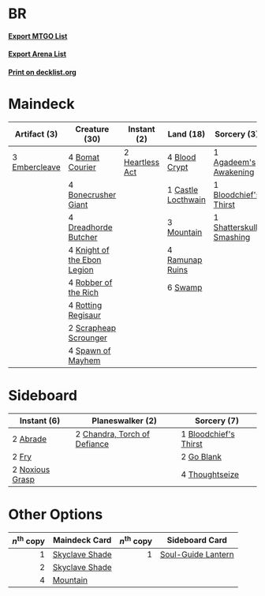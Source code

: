 # BR

#### [Export MTGO List](../collection/BR/BR.txt)
#### [Export Arena List](../collection/BR/BR_arena.txt)
#### [Print on decklist.org](http://decklist.org/?deckmain=1%09Agadeem's%20Awakening%0A4%09Blightstep%20Pathway%0A4%09Blood%20Crypt%0A1%09Bloodchief's%20Thirst%0A4%09Bomat%20Courier%0A4%09Bonecrusher%20Giant%0A1%09Castle%20Locthwain%0A4%09Dreadhorde%20Butcher%0A3%09Embercleave%0A2%09Heartless%20Act%0A4%09Knight%20of%20the%20Ebon%20Legion%0A3%09Mountain%0A4%09Ramunap%20Ruins%0A4%09Robber%20of%20the%20Rich%0A4%09Rotting%20Regisaur%0A2%09Scrapheap%20Scrounger%0A1%09Shatterskull%20Smashing%0A4%09Spawn%20of%20Mayhem%0A6%09Swamp&deckside=2%09Abrade%0A1%09Bloodchief's%20Thirst%0A2%09Chandra,%20Torch%20of%20Defiance%0A2%09Fry%0A2%09Go%20Blank%0A2%09Noxious%20Grasp%0A4%09Thoughtseize)
# Maindeck

|                                      Artifact (3)                                      |                                            Creature (30)                                             |                                       Instant (2)                                        |                                          Land (18)                                          |                                           Sorcery (3)                                            |    Unknown (4)     |
|----------------------------------------------------------------------------------------|------------------------------------------------------------------------------------------------------|------------------------------------------------------------------------------------------|---------------------------------------------------------------------------------------------|--------------------------------------------------------------------------------------------------|--------------------|
|3 [Embercleave](http://gatherer.wizards.com/Pages/Card/Details.aspx?multiverseid=473082)|4 [Bomat Courier](http://gatherer.wizards.com/Pages/Card/Details.aspx?multiverseid=417772)            |2 [Heartless Act](http://gatherer.wizards.com/Pages/Card/Details.aspx?multiverseid=479611)|4 [Blood Crypt](http://gatherer.wizards.com/Pages/Card/Details.aspx?multiverseid=97102)      |1 [Agadeem's Awakening](http://gatherer.wizards.com/Pages/Card/Details.aspx?multiverseid=491723)  |4 Blightstep Pathway|
|                                                                                        |4 [Bonecrusher Giant](http://gatherer.wizards.com/Pages/Card/Details.aspx?multiverseid=473077)        |                                                                                          |1 [Castle Locthwain](http://gatherer.wizards.com/Pages/Card/Details.aspx?multiverseid=473203)|1 [Bloodchief's Thirst](http://gatherer.wizards.com/Pages/Card/Details.aspx?multiverseid=491729)  |                    |
|                                                                                        |4 [Dreadhorde Butcher](http://gatherer.wizards.com/Pages/Card/Details.aspx?multiverseid=461121)       |                                                                                          |3 [Mountain](http://gatherer.wizards.com/Pages/Card/Details.aspx?multiverseid=439859)        |1 [Shatterskull Smashing](http://gatherer.wizards.com/Pages/Card/Details.aspx?multiverseid=491802)|                    |
|                                                                                        |4 [Knight of the Ebon Legion](http://gatherer.wizards.com/Pages/Card/Details.aspx?multiverseid=466859)|                                                                                          |4 [Ramunap Ruins](http://gatherer.wizards.com/Pages/Card/Details.aspx?multiverseid=430870)   |                                                                                                  |                    |
|                                                                                        |4 [Robber of the Rich](http://gatherer.wizards.com/Pages/Card/Details.aspx?multiverseid=473100)       |                                                                                          |6 [Swamp](http://gatherer.wizards.com/Pages/Card/Details.aspx?multiverseid=439858)           |                                                                                                  |                    |
|                                                                                        |4 [Rotting Regisaur](http://gatherer.wizards.com/Pages/Card/Details.aspx?multiverseid=466865)         |                                                                                          |                                                                                             |                                                                                                  |                    |
|                                                                                        |2 [Scrapheap Scrounger](http://gatherer.wizards.com/Pages/Card/Details.aspx?multiverseid=417804)      |                                                                                          |                                                                                             |                                                                                                  |                    |
|                                                                                        |4 [Spawn of Mayhem](http://gatherer.wizards.com/Pages/Card/Details.aspx?multiverseid=457229)          |                                                                                          |                                                                                             |                                                                                                  |                    |


# Sideboard

|                                       Instant (6)                                        |                                           Planeswalker (2)                                            |                                          Sorcery (7)                                           |
|------------------------------------------------------------------------------------------|-------------------------------------------------------------------------------------------------------|------------------------------------------------------------------------------------------------|
|2 [Abrade](http://gatherer.wizards.com/Pages/Card/Details.aspx?multiverseid=430772)       |2 [Chandra, Torch of Defiance](http://gatherer.wizards.com/Pages/Card/Details.aspx?multiverseid=417683)|1 [Bloodchief's Thirst](http://gatherer.wizards.com/Pages/Card/Details.aspx?multiverseid=491729)|
|2 [Fry](http://gatherer.wizards.com/Pages/Card/Details.aspx?multiverseid=466894)          |                                                                                                       |2 [Go Blank](http://gatherer.wizards.com/Pages/Card/Details.aspx?multiverseid=513549)           |
|2 [Noxious Grasp](http://gatherer.wizards.com/Pages/Card/Details.aspx?multiverseid=466864)|                                                                                                       |4 [Thoughtseize](http://gatherer.wizards.com/Pages/Card/Details.aspx?multiverseid=438676)       |


# Other Options

|*n*<sup>th</sup> copy|                                      Maindeck Card                                      |*n*<sup>th</sup> copy|                                       Sideboard Card                                        |
|--------------------:|-----------------------------------------------------------------------------------------|--------------------:|---------------------------------------------------------------------------------------------|
|                    1|[Skyclave Shade](http://gatherer.wizards.com/Pages/Card/Details.aspx?multiverseid=491763)|                    1|[Soul-Guide Lantern](http://gatherer.wizards.com/Pages/Card/Details.aspx?multiverseid=476488)|
|                    2|[Skyclave Shade](http://gatherer.wizards.com/Pages/Card/Details.aspx?multiverseid=491763)|                     |                                                                                             |
|                    4|[Mountain](http://gatherer.wizards.com/Pages/Card/Details.aspx?multiverseid=439859)      |                     |                                                                                             |

